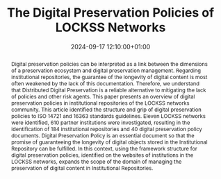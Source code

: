---
abstract: Digital preservation policies can be interpreted as a link between the dimensions
  of a preservation ecosystem and digital preservation management. Regarding institutional
  repositories, the guarantee of the longevity of digital content is most often weakened
  by the lack of this documentation. Therefore, we understand that Distributed Digital
  Preservation is a reliable alternative to mitigating the lack of policies and other
  risk agents. This paper presents an overview of digital preservation policies in
  institutional repositories of the LOCKSS networks community. This article identified
  the structure and grip of digital preservation policies to ISO 14721 and 16363 standards
  guidelines. Eleven LOCKSS networks were identified, 610 partner institutions were
  investigated, resulting in the identification of 184 institutional repositories
  and 40 digital preservation policy documents. Digital Preservation Policy is an
  essential document so that the promise of guaranteeing the longevity of digital
  objects stored in the Institutional Repository can be fulfilled. In this context,
  using the framework structure for digital preservation policies, identified on the
  websites of institutions in the LOCKSS networks, expands the scope of the domain
  of managing the preservation of digital content in Institutional Repositories.
creators:
- Miguel Angel Mardero Arellano
date: 2024-09-17 12:10:00+01:00
document_url: https://ipres2024.pubpub.org/pub/2u7go804/download/pdf
grand_parent: iPRES
institutions: []
keywords:
- approaches to preservation
- start 2 preserve
landing_page_url: https://ipres2024.pubpub.org/pub/2u7go804/
language: eng
layout: publication
license: Creative Commons Zero (CC0-1.0)
notes_url: https://docs.google.com/document/d/1q7uNrEVGePdeRV2G9qDrO4AfNgIr2YY_xpKU99e61Yo/edit#heading=h.aar4tupij1po
parent: iPRES 2024
publication_type: paper
size: null
slides_url: ''
source_name: iPRES
stream_url: https://www.archief.vlaanderen.be/archief/records/dossiers/5acb210228ce4315ae650812d056a482329eb83ed2dc42398a51505dc153be81/documents/33b18535dd5843ffb8f79c836fadf7895bec43f73c7f4e4682ff38249050ad85
title: The Digital Preservation Policies of  LOCKSS Networks
year: 2024
---